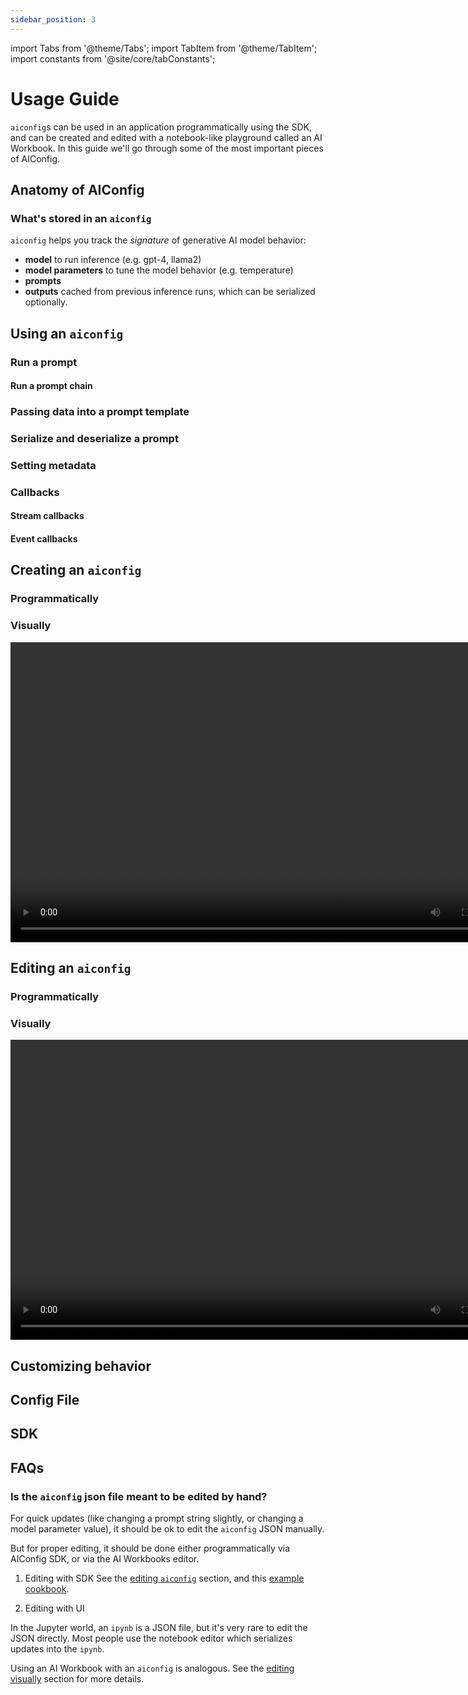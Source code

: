 ```yaml
---
sidebar_position: 3
---
```


import Tabs from '@theme/Tabs';
import TabItem from '@theme/TabItem';
import constants from '@site/core/tabConstants';

# Usage Guide

`aiconfig`s can be used in an application programmatically using the SDK, and can be created and edited with a notebook-like playground called an AI Workbook. In this guide we'll go through some of the most important pieces of AIConfig.

## Anatomy of AIConfig

### What's stored in an `aiconfig`

`aiconfig` helps you track the _signature_ of generative AI model behavior:

- **model** to run inference (e.g. gpt-4, llama2)
- **model parameters** to tune the model behavior (e.g. temperature)
- **prompts**
- **outputs** cached from previous inference runs, which can be serialized optionally.

## Using an `aiconfig`

### Run a prompt

#### Run a prompt chain

### Passing data into a prompt template

### Serialize and deserialize a prompt

### Setting metadata

### Callbacks

#### Stream callbacks

#### Event callbacks

## Creating an `aiconfig`

### Programmatically

### Visually

<p align="center">
<video controls height="480" width="800">
    <source src="https://github.com/lastmile-ai/aiconfig/assets/81494782/d826b872-eab6-4245-91dc-96a509b4f5ec"/>
  </video>
</p>

## Editing an `aiconfig`

### Programmatically

### Visually

<p align="center">
<video controls height="480" width="800">
    <source src="https://github.com/lastmile-ai/aiconfig/assets/81494782/5d901493-bbda-4f8e-93c7-dd9a91bf242e"/>
  </video>
</p>

## Customizing behavior

## Config File

## SDK

## FAQs

### Is the `aiconfig` json file meant to be edited by hand?

For quick updates (like changing a prompt string slightly, or changing a model parameter value), it should be ok to edit the `aiconfig` JSON manually.

But for proper editing, it should be done either programmatically via AIConfig SDK, or via the AI Workbooks editor.

1. Editing with SDK
   See the [editing `aiconfig`](#programmatically) section, and this [example cookbook](https://github.com/lastmile-ai/aiconfig/blob/main/cookbooks/Create-AIConfig-Programmatically/create_aiconfig_programmatically.ipynb).

2. Editing with UI

In the Jupyter world, an `ipynb` is a JSON file, but it's very rare to edit the JSON directly. Most people use the notebook editor which serializes updates into the `ipynb`.

Using an AI Workbook with an `aiconfig` is analogous. See the [editing visually](#visually) section for more details.
